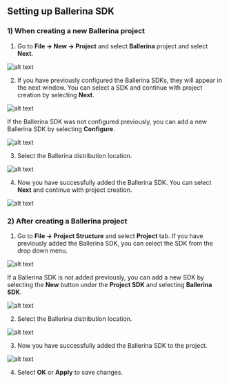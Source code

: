 ## Setting up Ballerina SDK

### 1) When creating a new Ballerina project

1) Go to **File -> New -> Project** and select **Ballerina** project and select **Next**.

![alt text](images/Figure-1-1.png)

2) If you have previously configured the Ballerina SDKs, they will appear in the next window. You can select a SDK and continue with project creation by selecting **Next**.

![alt text](images/Figure-1-2.png)

If the Ballerina SDK was not configured previously, you can add a new Ballerina SDK by selecting **Configure**.

![alt text](images/Figure-1-2-2.png)

3) Select the Ballerina distribution location.

![alt text](images/Figure-1-3.png)

4) Now you have successfully added the Ballerina SDK. You can select **Next** and continue with project creation.

![alt text](images/Figure-1-2.png)

### 2) After creating a Ballerina project

1) Go to **File -> Project Structure** and select **Project** tab. If you have previously added the Ballerina SDK, you can select the SDK from the drop down menu.

![alt text](images/Figure-2-1-1.png)

If a Ballerina SDK is not added previously, you can add a new SDK by selecting the **New** button under the **Project SDK** and selecting **Ballerina SDK**.

![alt text](images/Figure-2-1-2.png)

2) Select the Ballerina distribution location.

![alt text](images/Figure-2-2.png)

3) Now you have successfully added the Ballerina SDK to the project.

![alt text](images/Figure-2-3.png)

4) Select **OK** or **Apply** to save changes.
